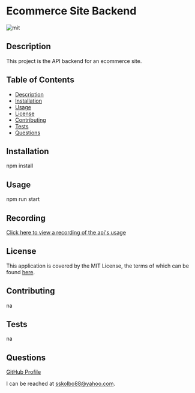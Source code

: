 # Ecommerce Site Backend
![mit](https://img.shields.io/badge/license-MIT%20License-red)
## Description
This project is the API backend for an ecommerce site.
## Table of Contents
* [Description](#description)
* [Installation](#installation)
* [Usage](#usage)
* [License](#license)
* [Contributing](#contributing)
* [Tests](#tests)
* [Questions](#questions)
## Installation
npm install
## Usage
npm run start
## Recording
[Click here to view a recording of the api's usage](https://drive.google.com/file/d/1EEJaky_eWNz4SZK6EIcJhM9Z3_tj7tK8/view)
## License
This application is covered by the MIT License, the terms of which can be found [here](https://opensource.org/licenses/MIT).
## Contributing
na
## Tests
na
## Questions
[GitHub Profile](https://github.com/skolbo/)  

I can be reached at sskolbo88@yahoo.com.
